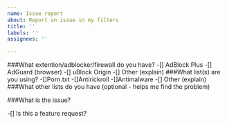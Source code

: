 ```yaml
---
name: Issue report
about: Report an issue in my filters
title: ''
labels: ''
assignees: ''

---
```

###What extention/adblocker/firewall do you have?
-[] AdBlock Plus
-[] AdGuard (browser)
-[] uBlock Origin 
-[] Other (explain)
###What list(s) are you using?
-[]Porn.txt
-[]Antirickroll
-[]Antimalware
-[] Other (explain)
###What other lists do you have (optional - helps me find the problem)

###What is the issue?

-[] Is this a feature request?
